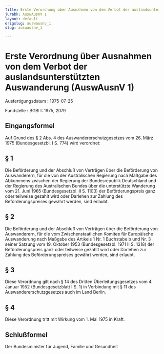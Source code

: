 ```yaml
---
Title: Erste Verordnung über Ausnahmen von dem Verbot der auslandsunterstützten Auswanderung
jurabk: AuswAusnV 1
layout: default
origslug: auswausnv_1
slug: auswausnv_1

---
```


# Erste Verordnung über Ausnahmen von dem Verbot der auslandsunterstützten Auswanderung (AuswAusnV 1)

Ausfertigungsdatum
:   1975-07-25

Fundstelle
:   BGBl I: 1975, 2079



## Eingangsformel

Auf Grund des § 2 Abs. 4 des Auswandererschutzgesetzes vom 26. März
1975 (Bundesgesetzbl. I S. 774) wird verordnet:


## § 1

Die Beförderung und der Abschluß von Verträgen über die Beförderung
von Auswanderern, für die von der Australischen Regierung nach Maßgabe
des Abkommens zwischen der Regierung der Bundesrepublik Deutschland
und der Regierung des Australischen Bundes über die unterstützte
Wanderung vom 21. Juni 1965 (Bundesgesetzbl. II S. 1103) der
Beförderungspreis ganz oder teilweise gezahlt wird oder Darlehen zur
Zahlung des Beförderungspreises gewährt werden, sind erlaubt.


## § 2

Die Beförderung und der Abschluß von Verträgen über die Beförderung
von Auswanderern, für die vom Zwischenstaatlichen Komitee für
Europäische Auswanderung nach Maßgabe des Artikels 1 Nr. 1 Buchstabe b
und Nr. 3 seiner Satzung vom 19. Oktober 1953 (Bundesgesetzbl. 1971 II
S. 1318) der Beförderungspreis ganz oder teilweise gezahlt wird oder
Darlehen zur Zahlung des Beförderungspreises gewährt werden, sind
erlaubt.


## § 3

Diese Verordnung gilt nach § 14 des Dritten Überleitungsgesetzes vom
4\. Januar 1952 (Bundesgesetzblatt I S. 1) in Verbindung mit § 11 des
Auswandererschutzgesetzes auch im Land Berlin.


## § 4

Diese Verordnung tritt mit Wirkung vom 1. Mai 1975 in Kraft.


## Schlußformel

Der Bundesminister für Jugend, Familie und Gesundheit

